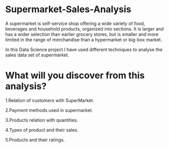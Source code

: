 # Supermarket-Sales-Analysis

A supermarket is self-service shop offering a wide variety of food, beverages and household products, organized into sections. It is larger and has a wider selection than earlier grocery stores, but is smaller and more limited in the range of merchandise than a hypermarket or big-box market.

In this Data Science project I have used different techniques to analyse the sales data set of supermarket.

# What will you discover from this analysis?

1.Relation of customers with SuperMarket.

2.Payment methods used in supermarket.

3.Products relation with quantities.

4.Types of product and their sales.

5.Products and their ratings.

